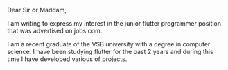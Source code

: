 Dear Sir or Maddam,

I am writing to express my interest in the junior flutter programmer position that was advertised on jobs.com.

I am a recent graduate of the VSB university with a degree in computer science. I have been studying flutter for the past 2 years and during this time I have developed various of projects. 
